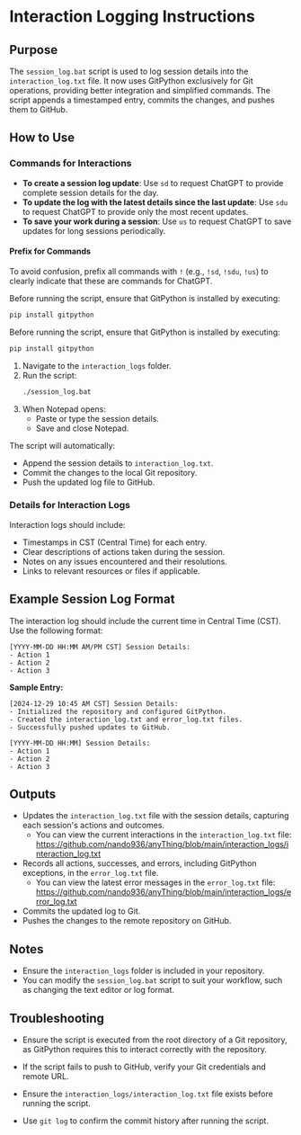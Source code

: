 # Interaction Logging Instructions

## Purpose
The `session_log.bat` script is used to log session details into the `interaction_log.txt` file.
It now uses GitPython exclusively for Git operations, providing better integration and simplified commands.
The script appends a timestamped entry, commits the changes, and pushes them to GitHub.

## How to Use

### Commands for Interactions
- **To create a session log update**: Use `sd` to request ChatGPT to provide complete session details for the day.
- **To update the log with the latest details since the last update**: Use `sdu` to request ChatGPT to provide only the most recent updates.
- **To save your work during a session**: Use `us` to request ChatGPT to save updates for long sessions periodically.

#### Prefix for Commands
To avoid confusion, prefix all commands with `!` (e.g., `!sd`, `!sdu`, `!us`) to clearly indicate that these are commands for ChatGPT.

Before running the script, ensure that GitPython is installed by executing:
```bash
pip install gitpython
```

Before running the script, ensure that GitPython is installed by executing:
```bash
pip install gitpython
```

1. Navigate to the `interaction_logs` folder.
2. Run the script:
   ```bash
   ./session_log.bat
   ```
3. When Notepad opens:
   - Paste or type the session details.
   - Save and close Notepad.

The script will automatically:
- Append the session details to `interaction_log.txt`.
- Commit the changes to the local Git repository.
- Push the updated log file to GitHub.

### Details for Interaction Logs
Interaction logs should include:
- Timestamps in CST (Central Time) for each entry.
- Clear descriptions of actions taken during the session.
- Notes on any issues encountered and their resolutions.
- Links to relevant resources or files if applicable.

## Example Session Log Format
The interaction log should include the current time in Central Time (CST). Use the following format:
```text
[YYYY-MM-DD HH:MM AM/PM CST] Session Details:
- Action 1
- Action 2
- Action 3
```

**Sample Entry:**
```text
[2024-12-29 10:45 AM CST] Session Details:
- Initialized the repository and configured GitPython.
- Created the interaction_log.txt and error_log.txt files.
- Successfully pushed updates to GitHub.
```
```text
[YYYY-MM-DD HH:MM] Session Details:
- Action 1
- Action 2
- Action 3
```

## Outputs
- Updates the `interaction_log.txt` file with the session details, capturing each session's actions and outcomes.
  - You can view the current interactions in the `interaction_log.txt` file:
    https://github.com/nando936/anyThing/blob/main/interaction_logs/interaction_log.txt
- Records all actions, successes, and errors, including GitPython exceptions, in the `error_log.txt` file.
  - You can view the latest error messages in the `error_log.txt` file:
    https://github.com/nando936/anyThing/blob/main/interaction_logs/error_log.txt
- Commits the updated log to Git.
- Pushes the changes to the remote repository on GitHub.

## Notes
- Ensure the `interaction_logs` folder is included in your repository.
- You can modify the `session_log.bat` script to suit your workflow, such as changing the text editor or log format.

## Troubleshooting
- Ensure the script is executed from the root directory of a Git repository, as GitPython requires this to interact correctly with the repository.

- If the script fails to push to GitHub, verify your Git credentials and remote URL.
- Ensure the `interaction_logs/interaction_log.txt` file exists before running the script.
- Use `git log` to confirm the commit history after running the script.

